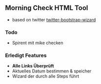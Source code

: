 Morning Check HTML Tool
---------------------------
* based on twitter [twitter-bootstrap-wizard](https://github.com/VinceG/twitter-bootstrap-wizard)


### Todo
 * Spirent mit mike checken




### Erledigt Features 
 * **Alle Links Überprüft**
 * Aktuelles Datum bestimmen & speicher
 * Wizard der durch alle Steps führt
 


